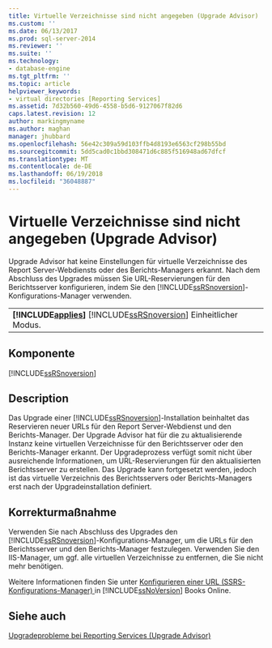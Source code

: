 ```yaml
---
title: Virtuelle Verzeichnisse sind nicht angegeben (Upgrade Advisor) | Microsoft Docs
ms.custom: ''
ms.date: 06/13/2017
ms.prod: sql-server-2014
ms.reviewer: ''
ms.suite: ''
ms.technology:
- database-engine
ms.tgt_pltfrm: ''
ms.topic: article
helpviewer_keywords:
- virtual directories [Reporting Services]
ms.assetid: 7d32b560-49d6-4558-b5d6-9127067f82d6
caps.latest.revision: 12
author: markingmyname
ms.author: maghan
manager: jhubbard
ms.openlocfilehash: 56e42c309a59d103ffb4d8193e6563cf298b55bd
ms.sourcegitcommit: 5dd5cad0c1bbd308471d6c885f516948ad67dfcf
ms.translationtype: MT
ms.contentlocale: de-DE
ms.lasthandoff: 06/19/2018
ms.locfileid: "36048887"
---
```

# <a name="virtual-directories-are-unspecified-upgrade-advisor"></a>Virtuelle Verzeichnisse sind nicht angegeben (Upgrade Advisor)
  Upgrade Advisor hat keine Einstellungen für virtuelle Verzeichnisse des Report Server-Webdiensts oder des Berichts-Managers erkannt. Nach dem Abschluss des Upgrades müssen Sie URL-Reservierungen für den Berichtsserver konfigurieren, indem Sie den [!INCLUDE[ssRSnoversion](../../includes/ssrsnoversion-md.md)]-Konfigurations-Manager verwenden.  
  
||  
|-|  
|**[!INCLUDE[applies](../../includes/applies-md.md)]**  [!INCLUDE[ssRSnoversion](../../includes/ssrsnoversion-md.md)] Einheitlicher Modus.|  
  
## <a name="component"></a>Komponente  
 [!INCLUDE[ssRSnoversion](../../includes/ssrsnoversion-md.md)]  
  
## <a name="description"></a>Description  
 Das Upgrade einer [!INCLUDE[ssRSnoversion](../../includes/ssrsnoversion-md.md)]-Installation beinhaltet das Reservieren neuer URLs für den Report Server-Webdienst und den Berichts-Manager. Der Upgrade Advisor hat für die zu aktualisierende Instanz keine virtuellen Verzeichnisse für den Berichtsserver oder den Berichts-Manager erkannt. Der Upgradeprozess verfügt somit nicht über ausreichende Informationen, um URL-Reservierungen für den aktualisierten Berichtsserver zu erstellen. Das Upgrade kann fortgesetzt werden, jedoch ist das virtuelle Verzeichnis des Berichtsservers oder Berichts-Managers erst nach der Upgradeinstallation definiert.  
  
## <a name="corrective-action"></a>Korrekturmaßnahme  
 Verwenden Sie nach Abschluss des Upgrades den [!INCLUDE[ssRSnoversion](../../includes/ssrsnoversion-md.md)]-Konfigurations-Manager, um die URLs für den Berichtsserver und den Berichts-Manager festzulegen. Verwenden Sie den IIS-Manager, um ggf. alle virtuellen Verzeichnisse zu entfernen, die Sie nicht mehr benötigen.  
  
 Weitere Informationen finden Sie unter [Konfigurieren einer URL &#40;SSRS-Konfigurations-Manager&#41; ](../../reporting-services/install-windows/configure-a-url-ssrs-configuration-manager.md) in [!INCLUDE[ssNoVersion](../../includes/ssnoversion-md.md)] Books Online.  
  
## <a name="see-also"></a>Siehe auch  
 [Upgradeprobleme bei Reporting Services &#40;Upgrade Advisor&#41;](../../../2014/sql-server/install/reporting-services-upgrade-issues-upgrade-advisor.md)  
  
  